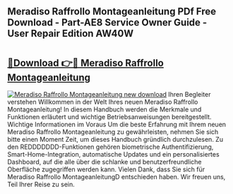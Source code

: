 ## Meradiso Raffrollo Montageanleitung PDf Free Download - Part-AE8 Service Owner Guide - User Repair Edition AW40W

# <h2><a href="http://df7pr1.blite.top/?on=Meradiso+Raffrollo+Montageanleitung">🔗Download 👉🔴 Meradiso Raffrollo Montageanleitung</a></h2>

[![Meradiso Raffrollo Montageanleitung new download](https://i.imgur.com/lujVjoI.png)](http://df7pr1.blite.top/?on=Meradiso+Raffrollo+Montageanleitung)
Ihren Begleiter verstehen Willkommen in der Welt Ihres neuen Meradiso Raffrollo Montageanleitung! In diesem Handbuch werden die Merkmale und Funktionen erläutert und wichtige Betriebsanweisungen bereitgestellt. Wichtige Informationen im Voraus Um die beste Erfahrung mit Ihrem neuen Meradiso Raffrollo Montageanleitung zu gewährleisten, nehmen Sie sich bitte einen Moment Zeit, um dieses Handbuch gründlich durchzulesen. Zu den REDDDDDDD-Funktionen gehören biometrische Authentifizierung, Smart-Home-Integration, automatische Updates und ein personalisiertes Dashboard, auf die alle über die schlanke und benutzerfreundliche Oberfläche zugegriffen werden kann. Vielen Dank, dass Sie sich für Meradiso Raffrollo MontageanleitungD entschieden haben. Wir freuen uns, Teil Ihrer Reise zu sein.
